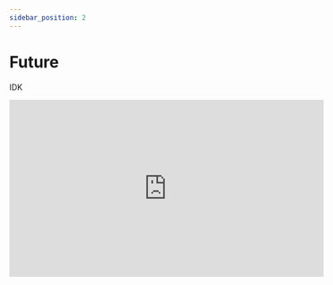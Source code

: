 ```yaml
---
sidebar_position: 2
---
```


# Future

IDK 
<iframe width="560" height="315" src="https://www.youtube.com/embed/cHvhz2SRM04" title="YouTube video player" frameborder="0" allow="accelerometer; autoplay; clipboard-write; encrypted-media; gyroscope; picture-in-picture; web-share" allowfullscreen></iframe>




